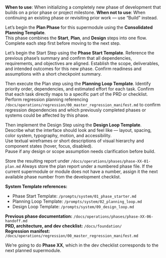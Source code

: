 **When to use**: When initializing a completely new phase of development that builds on a prior phase or project milestone.
**When not to use**: When continuing an existing phase or revisiting prior work — use “Build” instead.

Let’s begin the **Plan Phase** for this supermodule using the **Consolidated Planning Template**.  
This phase combines the **Start**, **Plan**, and **Design** steps into one flow. Complete each step first before moving to the next step.

Let’s begin the Start Step using the **Phase Start Template**.
Reference the previous phase’s summary and confirm that all dependencies, requirements, and objectives are aligned. 
Establish the scope, deliverables, and intended outcomes for this new phase. 
Confirm readiness and assumptions with a short checkpoint summary.

Then execute the Plan step using the **Planning Loop Template**.
Identify priority order, dependencies, and estimated effort for each task.
Confirm that each task directly maps to a specific part of the PRD or checklist.
Perform regression planning referencing `/docs/operations/regression/00_master_regression_manifest.md` to confirm regression dependencies and which previously completed phases or systems could be affected by this phase.

Then implement the Design Step using the **Design Loop Template**.  
Describe what the interface should look and feel like — layout, spacing, color system, typography, motion, and accessibility.  
Use textual wireframes or short descriptions of visual hierarchy and component states (hover, focus, disabled).  
Pause if any design or scope assumption needs clarification before build.

Store the resulting report under `/docs/operations/phases/phase-XX-01-plan.md` Always store the plan report under a numbered phase file. If the current supermodule or module does not have a number, assign it the next available phase number from the development checklist.

**System Template references:**  
- Phase Start Template: `/prompts/system/01_phase_starter.md`  
- Planning Loop Template: `/prompts/system/02_planning_loop.md`  
- Design Loop Template: `/prompts/system/09_design_loop.md`  

**Previous phase documentation:** `/docs/operations/phases/phase-XX-06-handoff.md`  
**PRD, architecture, and dev checklist:** `/docs/foundation/`  
**Regression manifest:** `/docs/operations/regression/00_master_regression_manifest.md`

We’re going to do **Phase XX**, which in the dev checklist corresponds to the next planned supermodule.